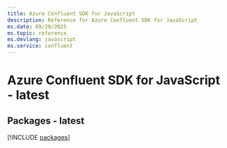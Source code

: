 ```yaml
---
title: Azure Confluent SDK for JavaScript
description: Reference for Azure Confluent SDK for JavaScript
ms.date: 09/29/2025
ms.topic: reference
ms.devlang: javascript
ms.service: confluent
---
```

# Azure Confluent SDK for JavaScript - latest
## Packages - latest
[!INCLUDE [packages](confluent-index.md)]